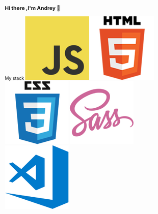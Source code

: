 ### Hi there ,I'm Andrey 👋

My stack
<img src="./img/javascript.png" width="200" height="200">
<img src="./img/html.png" width="200" height="200">
<img src="./img/css.png" width="200" height="200">
<img src="./img/sass.png" width="200" height="200">
<img src="./img/visual-studio-code.png" width="200" height="200">


